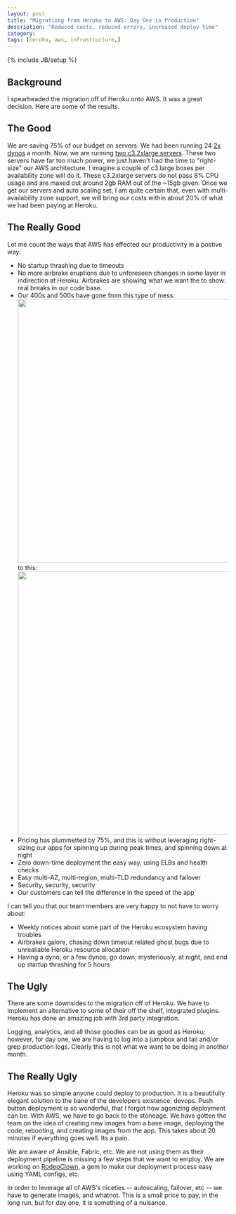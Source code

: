 ```yaml
---
layout: post
title: "Migrationg from Heroku to AWS: Day One in Production"
description: "Reduced costs, reduced errors, increased deploy time"
category: 
tags: [heroku, aws, infrastructure,]
---
```

{% include JB/setup %}

## Background ##

I spearheaded the migration off of Heroku onto AWS. It was a great
decision. Here are some of the results.

## The Good ##

We are saving 75% of our budget on servers. We had been running 24 <a
href="https://devcenter.heroku.com/articles/dyno-size">2x dynos</a>
a month. Now, we are running <a
href="https://aws.amazon.com/ec2/instance-types/">two c3.2xlarge
servers</a>. These two servers have
far too much power, we just haven't had the time to "right-size" our AWS
architecture. I imagine a couple of c3.large boxes per availability zone will
do it. These c3.2xlarge servers do not pass 8% CPU usage and are
maxed out around 2gb RAM out of the ~15gb given. Once we get our servers and
auto scaling set, I am quite certain that, even with multi-availability zone
support, we will bring our costs within about 20% of what we had been
paying at Heroku. 

## The Really Good ##

Let me count the ways that AWS has effected our productivity in a postive way:

- No startup thrashing due to timeouts
- No more airbrake eruptions due to unforeseen changes in some layer in
  indirection at Heroku. Airbrakes are showing what we want the to show:
  real breaks in our code base.
- Our 400s and 500s have gone from this type of mess:
<img
src="https://googledrive.com/host/0Bwnu59DLKpNwLWpSS0ZpUzYtZDQ/www-raise-on-heroku-400s-500s.png"
width="600px" />
to this:
<img
src="https://googledrive.com/host/0Bwnu59DLKpNwLWpSS0ZpUzYtZDQ/www-raise-on-aws-400s-500s.png"
width="600px" />
- Pricing has plummetted by 75%, and this is without leveraging
  right-sizing our apps for spinning up during peak times, and spinning down
  at night
- Zero down-time deployment the easy way, using ELBs and health checks
- Easy multi-AZ, multi-region, multi-TLD redundancy and failover
- Security, security, security
- Our customers can tell the difference in the speed of the app

I can tell you that our team members are very happy to not have to worry
about:

- Weekly notices about some part of the Heroku ecosystem having
  troubles
- Airbrakes galore, chasing down timeout related ghost bugs due to
  unrealiable Heroku resource allocation
- Having a dyno, or a few dynos, go down, mysteriously, at night, and end up startup thrashing for 5 hours

## The Ugly ##

There are some downsides to the migration off of Heroku. We have to
implement an alternative to some of their off the shelf, integrated
plugins. Heroku has done an amazing job with 3rd party integration.

  Logging, analytics, and all those goodies can be as good as Heroku;
  however, for day one, we are having to log into a jumpbox and tail and/or grep
  production logs. 
  Clearly this is not what we want to be doing in another month.

## The Really Ugly ##

Heroku was so simple anyone could deploy to production. It is a
beautifully elegant solution to the bane of the developers existence:
devops. 
Push button deployment is so wonderful, that I forgot how agonizing
deployment can be. With AWS, we have to go back to the stoneage. We have gotten the team on the idea of creating new images from a base image, deploying the code, rebooting, and creating images from the app. This takes about 20 minutes if everything goes
well. Its a pain. 

We are aware of Ansible, Fabric, etc. We are not using them as their
deployment pipeline is missing a few steps that we want to employ. 
We are working on <a
href="https://github.com/pricees/rodeo_clown">RodeoClown</a>, a gem to
make our deployment process easy using YAML configs, etc. 

In order to leverage all of AWS's niceties -- autoscaling, failover, etc -- we
have to generate images, and whatnot. This is a small price to pay, in the long run, but
for day one, it is something of a nuisance.


